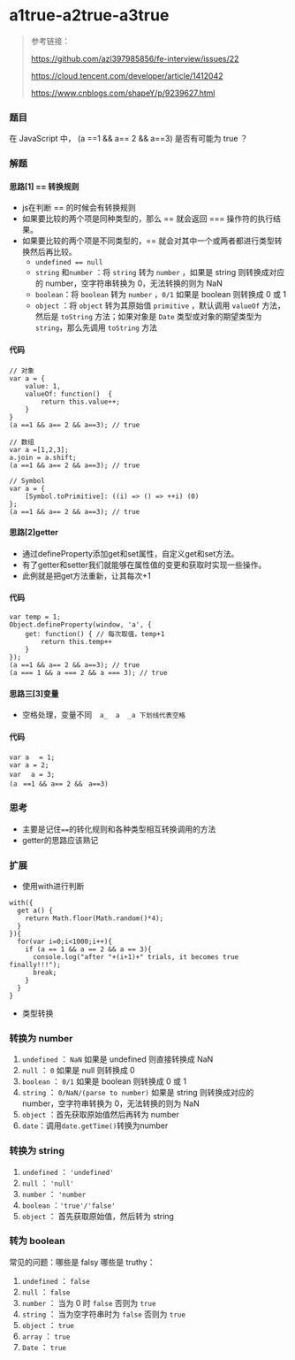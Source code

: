 # a1true-a2true-a3true

> 参考链接：
>
> https://github.com/azl397985856/fe-interview/issues/22
>
> https://cloud.tencent.com/developer/article/1412042
>
> https://www.cnblogs.com/shapeY/p/9239627.html



### 题目

在 JavaScript 中， (a ==1 && a== 2 && a==3) 是否有可能为 true ？



### 解题

#### 思路[1] == 转换规则

* js在判断 == 的时候会有转换规则
* 如果要比较的两个项是同种类型的，那么 == 就会返回 === 操作符的执行结果。
* 如果要比较的两个项是不同类型的，== 就会对其中一个或两者都进行类型转换然后再比较。
  * ```undefined == null```
  * ```string``` 和```number``` ：将 `string` 转为 `number` ，如果是 string 则转换成对应的 number，空字符串转换为 0，无法转换的则为 NaN
  * ```boolean```：将 `boolean` 转为 `number` ，`0/1` 如果是 boolean 则转换成 0 或 1
  *  `object` ：将 `object` 转为其原始值 `primitive` ，默认调用 `valueOf` 方法，然后是 `toString` 方法；如果对象是 `Date` 类型或对象的期望类型为 `string`，那么先调用 `toString` 方法

#### 代码

```
// 对象
var a = {
	value: 1,
	valueOf: function()  {
		return this.value++;
	}
}
(a ==1 && a== 2 && a==3); // true

// 数组
var a =[1,2,3];
a.join = a.shift;
(a ==1 && a== 2 && a==3); // true

// Symbol
var a = {
	[Symbol.toPrimitive]: ((i) => () => ++i) (0)
};
(a ==1 && a== 2 && a==3); // true
```

#### 思路[2]getter

* 通过defineProperty添加get和set属性，自定义get和set方法。
* 有了getter和setter我们就能够在属性值的变更和获取时实现一些操作。
* 此例就是把get方法重新，让其每次+1

#### 代码

```
var temp = 1;
Object.defineProperty(window, 'a', {
    get: function() { // 每次取值，temp+1
        return this.temp++
    }
});
(a ==1 && a== 2 && a==3); // true
(a === 1 && a === 2 && a === 3); // true
```

#### 思路三[3]变量

* 空格处理，变量不同`  a_  a  _a 下划线代表空格`

#### 代码

```
var aﾠ = 1;
var a = 2;
var ﾠa = 3;
(aﾠ==1 && a== 2 &&ﾠa==3)
```



### 思考

* 主要是记住`==`的转化规则和各种类型相互转换调用的方法
* getter的思路应该熟记



### 扩展

* 使用with进行判断

```
with({
  get a() {
    return Math.floor(Math.random()*4);
  }
}){
  for(var i=0;i<1000;i++){
    if (a == 1 && a == 2 && a == 3){
      console.log("after "+(i+1)+" trials, it becomes true finally!!!");
      break;
    }
  }
}
```

* 类型转换

### **转换为 number**

1. `undefined` ： `NaN` 如果是 undefined 则直接转换成 NaN
2. `null` ： `0` 如果是 null 则转换成 0
3. `boolean` ： `0/1` 如果是 boolean 则转换成 0 或 1
4. `string` ： `0/NaN/(parse to number)` 如果是 string 则转换成对应的 number，空字符串转换为 0，无法转换的则为 NaN
5. `object` ：首先获取原始值然后再转为 number
6. `date`：调用`date.getTime()`转换为number

### **转换为 string**

1. `undefined` ： `'undefined'`
2. `null` ： `'null'`
3. `number` ： `'number`
4. `boolean` ：`'true'/'false'`
5. `object` ： 首先获取原始值，然后转为 string

### **转为 boolean**

常见的问题：哪些是 falsy 哪些是 truthy：

1. `undefined` ： `false`
2. `null` ： `false`
3. `number` ： 当为 0 时 `false` 否则为 `true`
4. `string` ： 当为空字符串时为 `false` 否则为 `true`
5. `object` ： `true`
6. `array` ： `true`
7. `Date` ： `true`